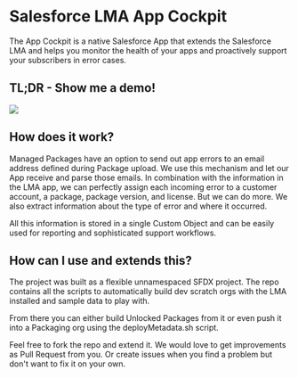 # Salesforce LMA App Cockpit 

The App Cockpit is a native Salesforce App that extends the Salesforce LMA and helps you monitor the health of your apps and proactively support your subscribers in error cases.

## TL;DR - Show me a demo!

[![](http://img.youtube.com/vi/GTy0Lr19z34/hqdefault.jpg)](http://www.youtube.com/watch?v=GTy0Lr19z34 "")

## How does it work?

Managed Packages have an option to send out app errors to an email address defined during Package upload. We use this mechanism and let our App receive and parse those emails. In combination with the information in the LMA app, we can perfectly assign each incoming error to a customer account, a package, package version, and license. But we can do more. We also extract information about the type of error and where it occurred.

All this information is stored in a single Custom Object and can be easily used for reporting and sophisticated support workflows.

## How can I use and extends this?

The project was built as a flexible unnamespaced SFDX project. The repo contains all the scripts to automatically build dev scratch orgs with the LMA installed and sample data to play with.

From there you can either build Unlocked Packages from it or even push it into a Packaging org using the deployMetadata.sh script.

Feel free to fork the repo and extend it. We would love to get improvements as Pull Request from you. Or create issues when you find a problem but don't want to fix it on your own.
